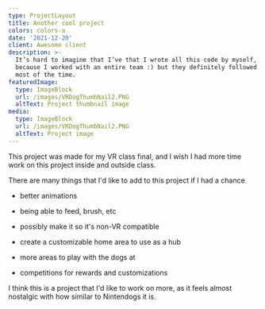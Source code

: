 ```yaml
---
type: ProjectLayout
title: Another cool project
colors: colors-a
date: '2021-12-20'
client: Awesome client
description: >-
  It’s hard to imagine that I’ve that I wrote all this code by myself, probably
  because I worked with an entire team :) but they definitely followed my lead
  most of the time.
featuredImage:
  type: ImageBlock
  url: /images/VRDogThumbNail2.PNG
  altText: Project thumbnail image
media:
  type: ImageBlock
  url: /images/VRDogThumbNail2.PNG
  altText: Project image
---
```

This project was made for my VR class final, and I wish I had more time work on this project inside and outside class. 

There are many things that I'd like to add to this project if I had a chance

*   better animations

*   being able to feed, brush, etc

*   possibly make it so it's non-VR compatible

*   create a customizable home area to use as a hub

*   more areas to play with the dogs at

*   competitions for rewards and customizations

I think this is a project that I'd like to work on more, as it feels almost nostalgic with how similar to Nintendogs it is.

